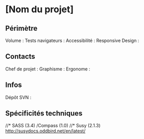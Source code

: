 
# [Nom du projet]


## Périmètre

Volume            :
Tests navigateurs :
Accessibilité     :
Responsive Design :


## Contacts

Chef de projet    :
Graphisme         :
Ergonome          :


## Infos

Dépôt SVN         :


## Spécificités techniques

//* SASS (3.4) /Compass (1.0)
//* Susy (2.1.3) http://susydocs.oddbird.net/en/latest/


